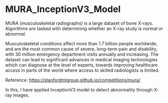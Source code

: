 # MURA_InceptionV3_Model

MURA (musculoskeletal radiographs) is a large dataset of bone X-rays. Algorithms are tasked with determining whether an X-ray study is normal or abnormal.

Musculoskeletal conditions affect more than 1.7 billion people worldwide, and are the most common cause of severe, long-term pain and disability, with 30 million emergency department visits annually and increasing. The dataset can lead to significant advances in medical imaging technologies which can diagnose at the level of experts, towards improving healthcare access in parts of the world where access to skilled radiologists is limited.

Reference: https://stanfordmlgroup.github.io/competitions/mura/

In this, I have applied InceptionV3 model to detect abnormality through X-ray images. 

